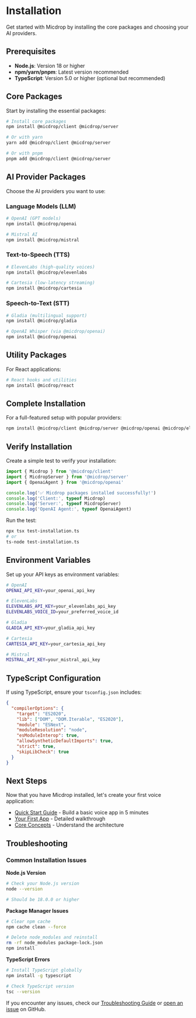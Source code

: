 # Installation

Get started with Micdrop by installing the core packages and choosing your AI providers.

## Prerequisites

- **Node.js**: Version 18 or higher
- **npm/yarn/pnpm**: Latest version recommended
- **TypeScript**: Version 5.0 or higher (optional but recommended)

## Core Packages

Start by installing the essential packages:

```bash
# Install core packages
npm install @micdrop/client @micdrop/server

# Or with yarn
yarn add @micdrop/client @micdrop/server

# Or with pnpm  
pnpm add @micdrop/client @micdrop/server
```

## AI Provider Packages

Choose the AI providers you want to use:

### Language Models (LLM)
```bash
# OpenAI (GPT models)
npm install @micdrop/openai

# Mistral AI
npm install @micdrop/mistral
```

### Text-to-Speech (TTS)
```bash
# ElevenLabs (high-quality voices)
npm install @micdrop/elevenlabs

# Cartesia (low-latency streaming)
npm install @micdrop/cartesia
```

### Speech-to-Text (STT)
```bash
# Gladia (multilingual support)
npm install @micdrop/gladia

# OpenAI Whisper (via @micdrop/openai)
npm install @micdrop/openai
```

## Utility Packages

For React applications:

```bash
# React hooks and utilities
npm install @micdrop/react
```

## Complete Installation

For a full-featured setup with popular providers:

```bash
npm install @micdrop/client @micdrop/server @micdrop/openai @micdrop/elevenlabs @micdrop/gladia @micdrop/react
```

## Verify Installation

Create a simple test to verify your installation:

```typescript title="test-installation.ts"
import { Micdrop } from '@micdrop/client'
import { MicdropServer } from '@micdrop/server'
import { OpenaiAgent } from '@micdrop/openai'

console.log('✅ Micdrop packages installed successfully!')
console.log('Client:', typeof Micdrop)
console.log('Server:', typeof MicdropServer) 
console.log('OpenAI Agent:', typeof OpenaiAgent)
```

Run the test:

```bash
npx tsx test-installation.ts
# or
ts-node test-installation.ts
```

## Environment Variables

Set up your API keys as environment variables:

```bash title=".env"
# OpenAI
OPENAI_API_KEY=your_openai_api_key

# ElevenLabs
ELEVENLABS_API_KEY=your_elevenlabs_api_key
ELEVENLABS_VOICE_ID=your_preferred_voice_id

# Gladia
GLADIA_API_KEY=your_gladia_api_key

# Cartesia
CARTESIA_API_KEY=your_cartesia_api_key

# Mistral
MISTRAL_API_KEY=your_mistral_api_key
```

## TypeScript Configuration

If using TypeScript, ensure your `tsconfig.json` includes:

```json title="tsconfig.json"
{
  "compilerOptions": {
    "target": "ES2020",
    "lib": ["DOM", "DOM.Iterable", "ES2020"],
    "module": "ESNext",
    "moduleResolution": "node",
    "esModuleInterop": true,
    "allowSyntheticDefaultImports": true,
    "strict": true,
    "skipLibCheck": true
  }
}
```

## Next Steps

Now that you have Micdrop installed, let's create your first voice application:

- [Quick Start Guide](./quick-start.md) - Build a basic voice app in 5 minutes
- [Your First App](./your-first-app.md) - Detailed walkthrough
- [Core Concepts](./core-concepts.md) - Understand the architecture

## Troubleshooting

### Common Installation Issues

**Node.js Version**
```bash
# Check your Node.js version
node --version

# Should be 18.0.0 or higher
```

**Package Manager Issues**
```bash
# Clear npm cache
npm cache clean --force

# Delete node_modules and reinstall
rm -rf node_modules package-lock.json
npm install
```

**TypeScript Errors**
```bash
# Install TypeScript globally
npm install -g typescript

# Check TypeScript version
tsc --version
```

If you encounter any issues, check our [Troubleshooting Guide](../guides/troubleshooting.md) or [open an issue](https://github.com/lonestone/micdrop/issues) on GitHub.